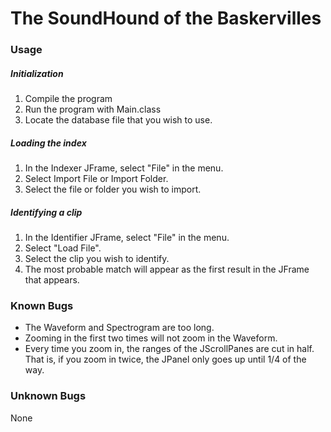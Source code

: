 # The SoundHound of the Baskervilles

### Usage

##### Initialization
1. Compile the program 
2. Run the program with Main.class
3. Locate the database file that you wish to use.

##### Loading the index
1. In the Indexer JFrame, select "File" in the menu.
2. Select Import File or Import Folder.
3. Select the file or folder you wish to import.

##### Identifying a clip
1. In the Identifier JFrame, select "File" in the menu.
2. Select "Load File".
3. Select the clip you wish to identify.
4. The most probable match will appear as the first result in the JFrame that appears.

### Known Bugs

* The Waveform and Spectrogram are too long.
* Zooming in the first two times will not zoom in the Waveform.
* Every time you zoom in, the ranges of the JScrollPanes are cut in half. That is, if you zoom in twice, the JPanel only goes up until 1/4 of the way. 

### Unknown Bugs

None
